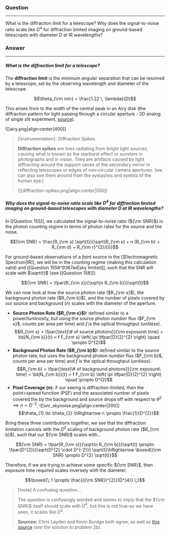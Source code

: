 ### Question
---
What is the diffraction limit for a telescope? Why does the signal-to-noise ratio scale like $D^{4}$ for diffraction limited imaging on ground-based telescopes with diameter $D$ at IR wavelengths?

### Answer
---
##### What is the diffraction limit for a telescope?

The **diffraction limit** is the minimum angular separation that can be resolved by a telescope, set by the observing wavelength and diameter of the telescope.

$$\theta_{\rm min} = \frac{1.22 \, \lambda}{D}$$

This arises from to the width of the central peak in an Airy disk (the diffraction pattern for light passing through a circular aperture - 2D analog of single slit experiment, [source](http://electron9.phys.utk.edu/optics421/modules/m5/Diffraction.htm)).

![[airy.png|align:center|400]]

> [!instrumentation]- Diffraction Spikes
> 
> **Diffraction spikes** are lines radiating from bright light sources, causing what is known as the starburst effect or sunstars in photographs and in vision. They are artifacts caused by light diffracting around the support vanes of the secondary mirror in reflecting telescopes or edges of non-circular camera apertures. (we can also see them around from the eyelashes and eyelids of the human eye.)
> 
> ![[diffraction-spikes.png|align:center|550]]

##### Why does the signal-to-noise ratio scale like $D^4$ for diffraction limited imaging on ground-based telescopes with diameter $D$ at IR wavelengths?

In [[Question 155]], we calculated the signal-to-noise ratio (${\rm SNR}$) in the photon counting regime in terms of photon rates for the source and the noise.

$${\rm SNR} = \frac{R_{\rm s} \sqrt{t}}{\sqrt{R_{\rm s} + n (R_{\rm b} + R_{\rm d} + R_{\rm r}^{2}/t)}}$$

For ground-based observations of a *faint* source in the [[Electromagnetic Spectrum|IR]], we will be in the counting regime (making this calculation valid) and [[Question 155#^9367ad|sky limited]], such that the SNR will scale with $\sqrt{t}$ (see [[Question 158]]). 

$${\rm SNR} = \fpar{R_{\rm s}}{\sqrt{n R_{\rm b}}}\sqrt{t}$$

We can now look at how the source photon rate ($R_{\rm s}$), the background photon rate ($R_{\rm b}$), and the number of pixels covered by our source and background ($n$) scales with the diameter of the aperture.

- **Source Photon Rate ($R_{\rm s}$):** defined similar to a power/luminosity, but using the source photon *number* flux ($F_{\rm s}$, counts per area per time) and $f$ is the optical throughput (unitless). $$R_{\rm s} = \fpar{\text{\# of source photons}}{\rm exposure\ time} = \td{N_{\rm s}}{t} = f F_{\rm s} \left( \pi \tfpar{D}{2}^{2} \right) \quad \propto D^{2}$$
- **Background Photon Rate ($R_{\rm b}$):** defined similar to the source photon rate, but uses the background photon *number* flux ($F_{\rm b}$, counts per area per time) and $f$ is the optical throughput (unitless). $$R_{\rm b} = \fpar{\text{\# of background photons}}{\rm exposure\ time} = \td{N_{\rm b}}{t} = f F_{\rm b} \left( \pi \tfpar{D}{2}^{2} \right) \quad \propto D^{2}$$
- **Pixel Coverage ($n$):** if our seeing is diffraction-limited, then the point=spread function (PSF) and the associated number of pixels covered the by the background and source drops off with respect to $\theta^{2} \implies n \propto D^{-2}$.  ![[snr_skynoise.png|align:center|200]] $$\theta_{1} \to \theta_{2} \hRightarrow n \propto \frac{1}{D^{2}}$$

Bring these three contributions together, we see that the diffraction limitation cancels with the $D^{2}$ scaling of background photon rate ($R_{\rm b}$), such that our ${\rm SNR}$ scales with...

$${\rm SNR} = \fpar{R_{\rm s}}{\sqrt{n R_{\rm b}}}\sqrt{t} \propto \fpar{D^{2}}{\sqrt{D^{2} \cdot D^{-2}}} \sqrt{t}\hRightarrow \boxed{{\rm SNR} \propto D^{2} \sqrt{t}}$$

Therefore, if we are trying to achieve some specific ${\rm SNR}$, then exposure time required scales inversely with the diameter.

$$\boxed{\; t \propto \frac{({\rm SNR})^{2}}{D^{4}} \;}$$

> [!note] A confusing question...
> 
> The question is confusingly worded and seems to imply that the ${\rm SNR}$ itself should scale with $D^{4}$, but this is not true-as we have seen, it scales like $D^{2}$. 
> 
> **Sources:** Chris Layden and Kevin Burdge both agree, as well as [this source](https://www.astro.princeton.edu/%7Ejgreene/ast303/Homework_4_soln.pdf) *(see the solution to problem 2b)*.


